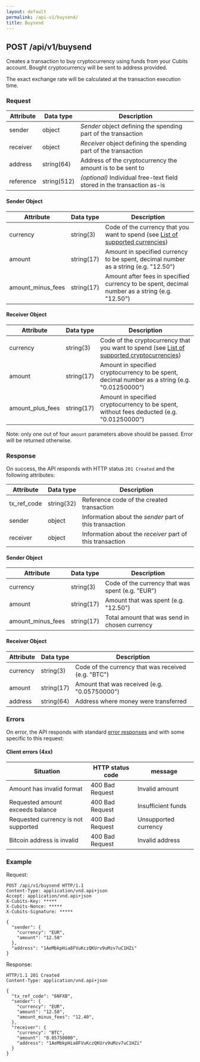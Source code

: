 ```yaml
---
layout: default
permalink: /api-v1/buysend/
title: Buysend
---
```

## POST /api/v1/buysend

Creates a transaction to buy cryptocurrency using funds from your Cubits account. Bought cryptocurrency will be sent to address provided.

The exact exchange rate will be calculated at the transaction execution time.

### Request

Attribute   | Data type   | Description
------------|-------------|--------------
sender      | object      | *Sender* object defining the spending part of the transaction
receiver    | object      | *Receiver* object defining the spending part of the transaction
address     | string(64)   | Address of the cryptocurrency the amount is to be sent to
reference   | string(512) | *(optional)* Individual free-text field stored in the transaction as-is

#### Sender Object

Attribute              | Data type   | Description
-----------------------|-------------|--------------
currency               | string(3)   | Code of the currency that you want to spend (see [List of supported currencies](/merchant-api-documentation/appendices/#supported_fiat_currencies))
amount                 | string(17)  | Amount in specified currency to be spent, decimal number as a string (e.g. "12.50")
amount_minus_fees      | string(17)  | Amount after fees in specified currency to be spent, decimal number as a string (e.g. "12.50")

#### Receiver Object

Attribute   | Data type   | Description
------------|-------------|--------------
currency    | string(3)   | Code of the cryptocurrency that you want to spend (see [List of supported cryptocurrencies](/merchant-api-documentation/appendices/#supported_cryptocurrencies))
amount            | string(17)  | Amount in specified cryptocurrency to be spent, decimal number as a string (e.g. "0.01250000")
amount_plus_fees  | string(17)  | Amount in specified cryptocurrency to be spent, without fees deducted (e.g. "0.01250000")

Note: only one out of four `amount` parameters above should be passed. Error will be returned otherwise.

### Response

On success, the API responds with HTTP status `201 Created` and the following attributes:

Attribute   | Data type   | Description
------------|-------------|--------------
tx_ref_code | string(32)  | Reference code of the created transaction
sender      | object      | Information about the *sender* part of this transaction
receiver    | object      | Information about the *receiver* part of this transaction

#### Sender Object

Attribute   | Data type   | Description
------------|-------------|--------------
currency    | string(3)   | Code of the currency that was spent (e.g. "EUR")
amount      | string(17)  | Amount that was spent (e.g. "12.50")
amount_minus_fees      | string(17)  | Total amount that was send in chosen currency

#### Receiver Object

Attribute             | Data type   | Description
----------------------|-------------|--------------
currency              | string(3)   | Code of the currency that was received (e.g. "BTC")
amount                | string(17)  | Amount that was received (e.g. "0.05750000")
address               | string(64)  | Address where money were transferred


### Errors

On error, the API responds with standard [error responses](/merchant-api-documentation/request_response/#error_responses) and with some specific to this request:

#### Client errors (4xx)

Situation                 | HTTP status code  | message
--------------------------|-------------------|-------------
Amount has invalid format | 400 Bad Request   | Invalid amount
Requested amount exceeds balance | 400 Bad Request   | Insufficient funds
Requested currency is not supported | 400 Bad Request   | Unsupported currency
Bitcoin address is invalid | 400 Bad Request   | Invalid address

### Example

Request:
```
POST /api/v1/buysend HTTP/1.1
Content-Type: application/vnd.api+json
Accept: application/vnd.api+json
X-Cubits-Key: *****
X-Cubits-Nonce: *****
X-Cubits-Signature: *****

{
  "sender": {
    "currency": "EUR",
    "amount": "12.50"
  },
  "address": "1AeMbkpHia8FVuKczQKUrv9uMzv7uC1HZi"
}
```

Response:
```
HTTP/1.1 201 Created
Content-Type: application/vnd.api+json

{
  "tx_ref_code": "6NFXB",
  "sender": {
    "currency": "EUR",
    "amount": "12.50",
    "amount_minus_fees": "12.40",
  },
  "receiver": {
    "currency": "BTC",
    "amount": "0.05750000",
    "address": "1AeMbkpHia8FVuKczQKUrv9uMzv7uC1HZi"
  }
}
```
